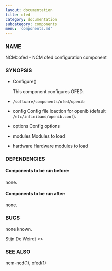 ```yaml
---
layout: documentation
title: ofed
category: documentation
subcategory: components
menu: 'components.md'
---
```

### NAME

NCM::ofed - NCM ofed configuration component

### SYNOPSIS

- Configure()

    This component configures OFED.

- `/software/components/ofed/openib`
- config 
Config file loaction for openib (default `/etc/infiniband/openib.conf`).
- options
Config options
- modules
Modules to load
- hardware
Hardware modules to load

### DEPENDENCIES

#### Components to be run before:

none.

#### Components to be run after:

none.

### BUGS

none known.

Stijn De Weirdt <>

### SEE ALSO

ncm-ncd(1), ofed(1)
